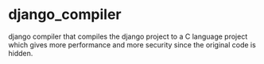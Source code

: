 # django_compiler
django compiler that compiles the django project to a C language project which gives more performance and more security since the original code is hidden.
